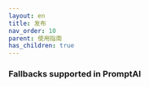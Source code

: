 ```yaml
---
layout: en
title: 发布
nav_order: 10
parent: 使用指南
has_children: true
---
```



### Fallbacks supported in PromptAI
